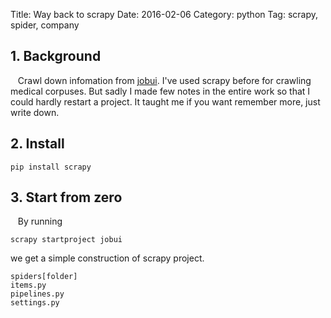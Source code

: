 Title: Way back to scrapy
Date: 2016-02-06
Category: python
Tag: scrapy, spider, company

## 1. Background

&nbsp;&nbsp; Crawl down infomation from [jobui](http://www.jobui.com/). I've used scrapy before for crawling medical corpuses. But sadly I made few notes in the entire work so that I could hardly restart a project. It taught me if you want remember more, just write down.


## 2. Install

```
pip install scrapy
```

## 3. Start from zero

&nbsp;&nbsp; By running

```
scrapy startproject jobui
```
we get a simple construction of scrapy project.

```
spiders[folder]
items.py
pipelines.py
settings.py
```









